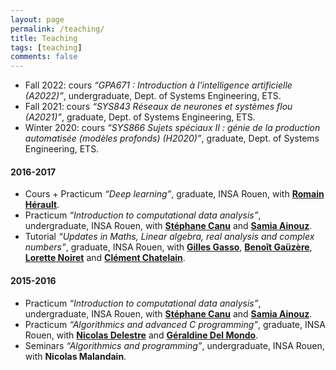 ```yaml
---
layout: page
permalink: /teaching/
title: Teaching
tags: [teaching]
comments: false
---
```


* Fall 2022: cours *“GPA671 : Introduction à l’intelligence artificielle (A2022)”*, undergraduate, Dept. of Systems Engineering, ETS.
* Fall 2021: cours *“SYS843 Réseaux de neurones et systèmes flou (A2021)”*, graduate, Dept. of Systems Engineering, ETS.
* Winter 2020: cours *“SYS866 Sujets spéciaux II : génie de la production automatisée (modèles profonds) (H2020)”*, graduate, Dept. of Systems Engineering, ETS.

#### 2016-2017
* Cours + Practicum *“Deep learning”*, graduate, INSA Rouen, with
[**Romain Hérault**](https://asi.insa-rouen.fr/enseignants/~rherault/pelican/).
* Practicum *“Introduction to computational data analysis”*, undergraduate, INSA Rouen,
  with [**Stéphane Canu**](http://asi.insa-rouen.fr/enseignants/~scanu/) and
[**Samia Ainouz**](http://pagesperso.litislab.fr/sainouz/).
* Tutorial *“Updates in Maths, Linear algebra, real analysis and complex numbers”*, graduate, INSA Rouen, with [**Gilles Gasso**](http://asi.insa-rouen.fr/enseignants/~gasso/),
[**Benoît Gaüzère**](http://pagesperso.litislab.fr/~bgauzere/#home),
[**Lorette Noiret**](http://lmi.insa-rouen.fr/membres/12-membres/collaborateurs-externes-associes/71-noiret.html) and
[**Clément Chatelain**](http://pagesperso.litislab.fr/cchatelain/).


#### 2015-2016
* Practicum *“Introduction to computational data analysis”*, undergraduate, INSA Rouen,
  with [**Stéphane Canu**](http://asi.insa-rouen.fr/enseignants/~scanu/)  and
[**Samia Ainouz**](http://pagesperso.litislab.fr/sainouz/).
* Practicum *“Algorithmics and advanced C programming”*, graduate, INSA Rouen, with
[**Nicolas Delestre**](http://asi.insa-rouen.fr/enseignants/~delestre/) and
[**Géraldine Del Mondo**](https://sites.google.com/site/geraldinedelmondo/).
* Seminars *“Algorithmics and programming”*, undergraduate, INSA Rouen, with **Nicolas Malandain**.
